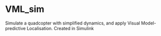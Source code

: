 # VML_sim
Simulate a quadcopter with simplified dynamics, and apply Visual Model-predictive Localisation. Created in Simulink
